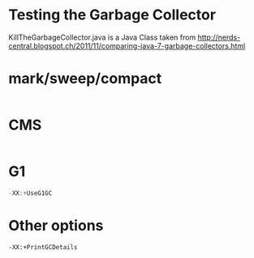 Testing the Garbage Collector
============================

KillTheGarbageCollector.java is a Java Class taken from http://nerds-central.blogspot.ch/2011/11/comparing-java-7-garbage-collectors.html

mark/sweep/compact 
==================
```java -jar KillTheGarbageCollector.jar -Xms4g -Xmx4g -XX:+UseSerialGC
```

CMS
===
```java -jar KillTheGarbageCollector.jar -Xms4g -Xmx4g -XX:+UseConcMarkSweepGC
```

G1
==
```java -jar KillTheGarbageCollector.jar -Xms4g -Xmx4g -XX:MaxGCPauseMillis=250
-XX:+UseG1GC
```

Other options
=============
```-verbose:GC
-XX:+PrintGCDetails
```
